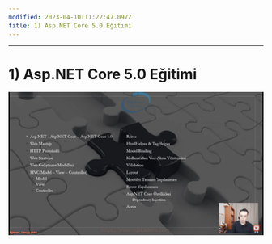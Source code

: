 ```yaml
---
modified: 2023-04-10T11:22:47.097Z
title: 1) Asp.NET Core 5.0 Eğitimi
---
```


***
# 1) Asp.NET Core 5.0 Eğitimi
<img src="1.png" width="auto">